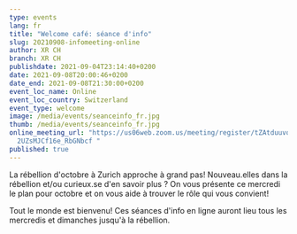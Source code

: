 ```yaml
---
type: events
lang: fr
title: "Welcome café: séance d'info"
slug: 20210908-infomeeting-online
author: XR CH
branch: XR CH
publishdate: 2021-09-04T23:14:40+0200
date: 2021-09-08T20:00:46+0200
date_end: 2021-09-08T21:30:00+0200
event_loc_name: Online
event_loc_country: Switzerland
event_type: welcome
image: /media/events/seanceinfo_fr.jpg
thumb: /media/events/seanceinfo_fr.jpg
online_meeting_url: "https://us06web.zoom.us/meeting/register/tZAtduuvqDgpHNT-r\
  2UZsMJCf16e_RbGNbcf "
published: true
---
```

La rébellion d'octobre à Zurich approche à grand pas! Nouveau.elles dans la rébellion et/ou curieux.se d'en savoir plus ? On vous présente ce mercredi le plan pour octobre et on vous aide à trouver le rôle qui vous convient! 

Tout le monde est bienvenu! Ces séances d'info en ligne auront lieu tous les mercredis et dimanches jusqu'à la rébellion.